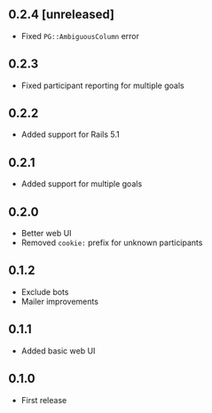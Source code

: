 ## 0.2.4 [unreleased]

- Fixed `PG::AmbiguousColumn` error

## 0.2.3

- Fixed participant reporting for multiple goals

## 0.2.2

- Added support for Rails 5.1

## 0.2.1

- Added support for multiple goals

## 0.2.0

- Better web UI
- Removed `cookie:` prefix for unknown participants

## 0.1.2

- Exclude bots
- Mailer improvements

## 0.1.1

- Added basic web UI

## 0.1.0

- First release
